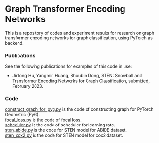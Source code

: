 # Graph Transformer Encoding Networks
This is a repository of codes and experiment results for research on graph transformer encoding networks for graph classification, using PyTorch as backend.
### Publications
See the following publications for examples of this code in use:
 * Jinlong Hu, Yangmin Huang, Shoubin Dong, STEN: Snowball and Transformer Encoding Networks for Graph Classification, submitted, February 2023.
 
### Code
[construct_graph_for_pyg.py](construct_graph_for_pyg.py) is the code of constructing graph for PyTorch Geometric (PyG).  
[focal_loss.py](focal_loss.py) is the code of focal loss.  
[scheduler.py](scheduler.py) is the code of scheduler for learning rate.  
[sten_abide.py](sten_abide.py) is the code for STEN model for ABIDE dataset.  
[sten_cox2.py](sten_cox2.py) is the code for STEN model for cox2 dataset.  
